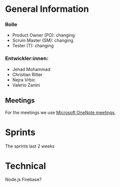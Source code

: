 # General Information

### Rolle
- Product Owner (PO): changing
- Scrum Master (SM): changing
- Tester (T): changing

### Entwickler:innen:
- Jehad Mohammad
- Christian Ritter
- Nejra Vrbic
- Valerio Zanini


## Meetings
For the meetings we use [Microsoft OneNote meetings](https://onedrive.live.com/edit.aspx?resid=51BE813B3D8AA431!s965cdad321da412097547ef4bbed8070&migratedtospo=true&redeem=aHR0cHM6Ly8xZHJ2Lm1zL28vYy81MWJlODEzYjNkOGFhNDMxL0V0UGFYSmJhSVNCQmwxUi05THZ0Z0hBQlJVSS05UTJfLUNGQ3QtY1N4T0lyMmc_ZT12ZjlwVDY&wd=target%28Neuer%20Abschnitt%201.one%7C846993af-66c2-4b4d-b026-e8e9a0b13b3b%2FPSI-%20Erste%20Schritte%7C0617e073-2db0-497b-b42e-b07d2bfab3a5%2F%29&wdorigin=NavigationUrl).

# Sprints
The sprints last 2 weeks

# Technical 
Node.js
Firebase?
